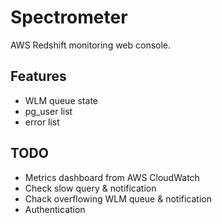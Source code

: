 # Spectrometer

AWS Redshift monitoring web console.

## Features

* WLM queue state
* pg_user list
* error list

## TODO

* Metrics dashboard from AWS CloudWatch
* Check slow query & notification
* Chack overflowing WLM queue & notification
* Authentication
